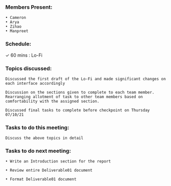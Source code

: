 ### Members Present:

    • Cameron
    • Arya
    • Zihao
    • Manpreet

### Schedule:

&check; 60 mins : Lo-Fi

### Topics discussed:

    Discussed the first draft of the Lo-Fi and made significant changes on each interface accordingly

    Discussion on the sections given to complete to each team member. Rearranging allotment of task to other team members based on comfortability with the assigned section.

    Discussed final tasks to complete before checkpoint on Thursday 07/10/21

### Tasks to do this meeting:

    Discuss the above topics in detail

### Tasks to do next meeting:

    • Write an Introduction section for the report

    • Review entire Deliverable01 document

    • Format Deliverable01 document
